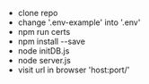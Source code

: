 - clone repo
- change '.env-example' into '.env'
- npm run certs
- npm install --save
- node initDB.js
- node server.js
- visit url in browser 'host:port/'
